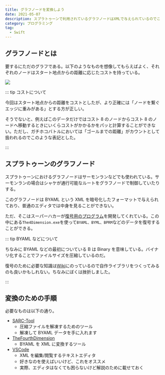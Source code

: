 ```yaml
---
title: グラフノードを変換しよう
date: 2021-05-07
description: スプラトゥーンで利用されているグラフノードはXMLで与えられているのでこれをグラフとて利用できるように変換するための手順を解説します
category: プログラミング
tag:
  - Swift
---
```


## グラフノードとは

要するにただのグラフである。以下のようなものを想像してもらえばよく、それぞれのノードはスタート地点からの距離に応じたコストを持っている。

![](https://pbs.twimg.com/media/E0vqIKKXEAYAUtx?format=png)

::: tip コストについて

今回はスタート地点からの距離をコストとしたが、より正確には「ノードを繋ぐエッジに重みがある」とする方が正しい。

そうでないと、例えばこのデータだけではコスト 8 のノードからコスト 8 のノードへ移動するときにいくらコストがかかるかをパッと計算することができない。ただし、ガチホコバトルにおいては「ゴールまでの距離」がカウントとして扱われるのでこのような表記とした。

:::

## スプラトゥーンのグラフノード

スプラトゥーンにおけるグラフノードはサーモンランなどでも使われている。サーモンランの場合はシャケが通行可能なルートをグラフノードで制御していたりする。

このグラフノードは BYAML という XML を暗号化したフォーマットで与えられており、普通のエディタでは中身を見ることができない。

ただ、そこはスーパーハカーが[復号用のプログラム](https://github.com/exelix11/TheFourthDimension)を開発してくれている。この中にある`The4Dimension.exe`を使って`BYAML、BYML、BPRM`などのデータを復号することができる。

::: tip BYAML などについて

ちなみに BYAML などの最初についている B は Binary を意味している。バイナリ化することでファイルサイズを圧縮しているのだ。

復号のために必要な知識は[Wiki](<http://mk8.tockdom.com/wiki/BYAML_(File_Format)>)にのっているので自作ライブラリをつくってみるのも良いかもしれない。ちなみにぼくは挫折しました。

:::

## 変換のための手順

必要なものは以下の通り。

- [SARC-Tool](https://github.com/aboood40091/SARC-Tool)
  - 圧縮ファイルを解凍するためのツール
  - 解凍して BYAML データを手に入れます
- [TheFourthDimension](https://github.com/exelix11/TheFourthDimension)
  - BYAML を XML に変換するツール
- [VSCode](https://azure.microsoft.com/ja-jp/products/visual-studio-code/)
  - XML を編集/閲覧するテキストエディタ
  - 好きなのを使えばいいけど、これをオススメ
  - 実際、エディタはなくても困らないけど解説のために載せておく
